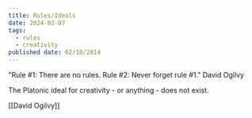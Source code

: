 ```yaml
---
title: Rules/Ideals
date: 2024-02-07
tags:
  - rules
  - creativity
published date: 02/10/2014
---
```


"Rule #1: There are no rules.
Rule #2: Never forget rule #1." David Ogilvy

The Platonic ideal for creativity - or anything - does not exist.

[[David Ogilvy]]
